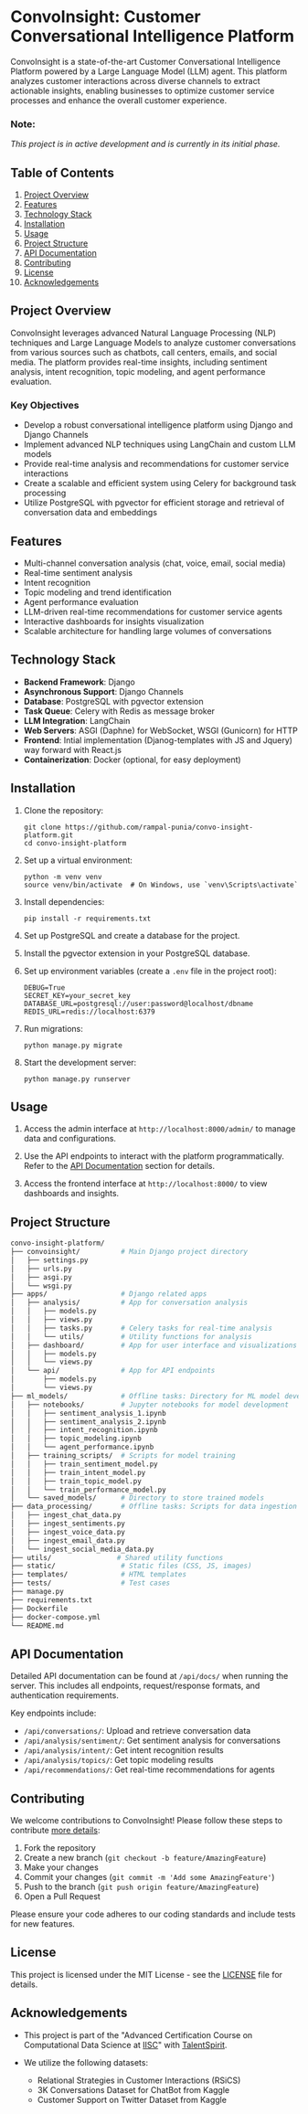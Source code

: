 # ConvoInsight: Customer Conversational Intelligence Platform

ConvoInsight is a state-of-the-art Customer Conversational Intelligence Platform powered by a Large Language Model (LLM) agent. This platform analyzes customer interactions across diverse channels to extract actionable insights, enabling businesses to optimize customer service processes and enhance the overall customer experience.

### Note:

*This project is in active development and is currently in its initial phase.*

## Table of Contents

1. [Project Overview](#project-overview)
2. [Features](#features)
3. [Technology Stack](#technology-stack)
4. [Installation](#installation)
5. [Usage](#usage)
6. [Project Structure](#project-structure)
7. [API Documentation](#api-documentation)
8. [Contributing](#contributing)
9. [License](#license)
10. [Acknowledgements](#acknowledgements)

## Project Overview

ConvoInsight leverages advanced Natural Language Processing (NLP) techniques and Large Language Models to analyze customer conversations from various sources such as chatbots, call centers, emails, and social media. The platform provides real-time insights, including sentiment analysis, intent recognition, topic modeling, and agent performance evaluation.

### Key Objectives

- Develop a robust conversational intelligence platform using Django and Django Channels
- Implement advanced NLP techniques using LangChain and custom LLM models
- Provide real-time analysis and recommendations for customer service interactions
- Create a scalable and efficient system using Celery for background task processing
- Utilize PostgreSQL with pgvector for efficient storage and retrieval of conversation data and embeddings

## Features

- Multi-channel conversation analysis (chat, voice, email, social media)
- Real-time sentiment analysis
- Intent recognition
- Topic modeling and trend identification
- Agent performance evaluation
- LLM-driven real-time recommendations for customer service agents
- Interactive dashboards for insights visualization
- Scalable architecture for handling large volumes of conversations

## Technology Stack

- **Backend Framework**: Django
- **Asynchronous Support**: Django Channels
- **Database**: PostgreSQL with pgvector extension
- **Task Queue**: Celery with Redis as message broker
- **LLM Integration**: LangChain
- **Web Servers**: ASGI (Daphne) for WebSocket, WSGI (Gunicorn) for HTTP
- **Frontend**: Intial implementation (Djanog-templates with JS and Jquery) way forward with React.js
- **Containerization**: Docker (optional, for easy deployment)

## Installation

1. Clone the repository:
   ```
   git clone https://github.com/rampal-punia/convo-insight-platform.git
   cd convo-insight-platform
   ```

2. Set up a virtual environment:
   ```
   python -m venv venv
   source venv/bin/activate  # On Windows, use `venv\Scripts\activate`
   ```

3. Install dependencies:
   ```
   pip install -r requirements.txt
   ```

4. Set up PostgreSQL and create a database for the project.

5. Install the pgvector extension in your PostgreSQL database.

6. Set up environment variables (create a `.env` file in the project root):
   ```
   DEBUG=True
   SECRET_KEY=your_secret_key
   DATABASE_URL=postgresql://user:password@localhost/dbname
   REDIS_URL=redis://localhost:6379
   ```

7. Run migrations:
   ```
   python manage.py migrate
   ```

8. Start the development server:
   ```
   python manage.py runserver
   ```

## Usage

1. Access the admin interface at `http://localhost:8000/admin/` to manage data and configurations.

2. Use the API endpoints to interact with the platform programmatically. Refer to the [API Documentation](#api-documentation) section for details.

3. Access the frontend interface at `http://localhost:8000/` to view dashboards and insights.

## Project Structure

```bash
convo-insight-platform/
├── convoinsight/          # Main Django project directory
│   ├── settings.py
│   ├── urls.py
│   ├── asgi.py
│   └── wsgi.py
├── apps/                  # Django related apps
│   ├── analysis/          # App for conversation analysis
│   │   ├── models.py
│   │   ├── views.py
│   │   ├── tasks.py       # Celery tasks for real-time analysis
│   │   └── utils/         # Utility functions for analysis
│   ├── dashboard/         # App for user interface and visualizations
│   │   ├── models.py
│   │   └── views.py
│   └── api/               # App for API endpoints
│       ├── models.py
│       └── views.py
├── ml_models/             # Offline tasks: Directory for ML model development
│   ├── notebooks/         # Jupyter notebooks for model development
│   │   ├── sentiment_analysis_1.ipynb
│   │   ├── sentiment_analysis_2.ipynb
│   │   ├── intent_recognition.ipynb
│   │   ├── topic_modeling.ipynb
│   │   └── agent_performance.ipynb
│   ├── training_scripts/  # Scripts for model training
│   │   ├── train_sentiment_model.py
│   │   ├── train_intent_model.py
│   │   ├── train_topic_model.py
│   │   └── train_performance_model.py
│   └── saved_models/      # Directory to store trained models
├── data_processing/       # Offline tasks: Scripts for data ingestion and preprocessing
│   ├── ingest_chat_data.py
│   ├── ingest_sentiments.py
│   ├── ingest_voice_data.py
│   ├── ingest_email_data.py
│   └── ingest_social_media_data.py
├── utils/                # Shared utility functions
├── static/                # Static files (CSS, JS, images)
├── templates/             # HTML templates
├── tests/                 # Test cases
├── manage.py
├── requirements.txt
├── Dockerfile
├── docker-compose.yml
└── README.md
```

## API Documentation

Detailed API documentation can be found at `/api/docs/` when running the server. This includes all endpoints, request/response formats, and authentication requirements.

Key endpoints include:
- `/api/conversations/`: Upload and retrieve conversation data
- `/api/analysis/sentiment/`: Get sentiment analysis for conversations
- `/api/analysis/intent/`: Get intent recognition results
- `/api/analysis/topics/`: Get topic modeling results
- `/api/recommendations/`: Get real-time recommendations for agents

## Contributing

We welcome contributions to ConvoInsight! Please follow these steps to contribute [more details](https://github.com/rampal-punia/convo-insight-platform/blob/master/CONTRIBUTING.md):

1. Fork the repository
2. Create a new branch (`git checkout -b feature/AmazingFeature`)
3. Make your changes
4. Commit your changes (`git commit -m 'Add some AmazingFeature'`)
5. Push to the branch (`git push origin feature/AmazingFeature`)
6. Open a Pull Request

Please ensure your code adheres to our coding standards and include tests for new features.

## License

This project is licensed under the MIT License - see the [LICENSE](LICENSE) file for details.

## Acknowledgements

- This project is part of the "Advanced Certification Course on Computational Data Science at [IISC](https://iisc.ac.in/)" with [TalentSpirit](https://talentsprint.com/course/computational-data-science-iisc-bangalore). 

- We utilize the following datasets:
  - Relational Strategies in Customer Interactions (RSiCS)
  - 3K Conversations Dataset for ChatBot from Kaggle
  - Customer Support on Twitter Dataset from Kaggle
